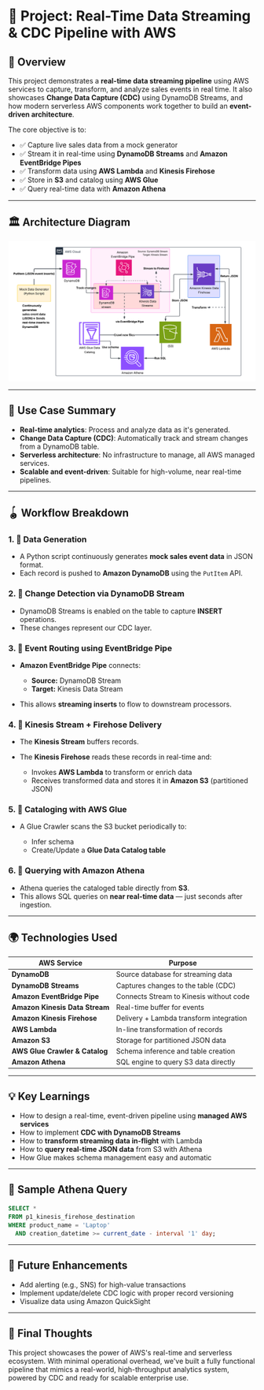 # 🌟 Project: Real-Time Data Streaming & CDC Pipeline with AWS

## 📅 Overview

This project demonstrates a **real-time data streaming pipeline** using AWS services to capture, transform, and analyze sales events in real time. It also showcases **Change Data Capture (CDC)** using DynamoDB Streams, and how modern serverless AWS components work together to build an **event-driven architecture**.

The core objective is to:

- ✅ Capture live sales data from a mock generator
- ✅ Stream it in real-time using **DynamoDB Streams** and **Amazon EventBridge Pipes**
- ✅ Transform data using **AWS Lambda** and **Kinesis Firehose**
- ✅ Store in **S3** and catalog using **AWS Glue**
- ✅ Query real-time data with **Amazon Athena**

---

## 🏛️ Architecture Diagram

![Architecture Diagram](./arch.png)

---

## 🧳 Use Case Summary

- **Real-time analytics**: Process and analyze data as it's generated.
- **Change Data Capture (CDC)**: Automatically track and stream changes from a DynamoDB table.
- **Serverless architecture**: No infrastructure to manage, all AWS managed services.
- **Scalable and event-driven**: Suitable for high-volume, near real-time pipelines.

---

## 🪀 Workflow Breakdown

### 1. 🔹 Data Generation

- A Python script continuously generates **mock sales event data** in JSON format.
- Each record is pushed to **Amazon DynamoDB** using the `PutItem` API.

### 2. 🔹 Change Detection via DynamoDB Stream

- DynamoDB Streams is enabled on the table to capture **INSERT** operations.
- These changes represent our CDC layer.

### 3. 🔹 Event Routing using EventBridge Pipe

- **Amazon EventBridge Pipe** connects:

  - **Source:** DynamoDB Stream
  - **Target:** Kinesis Data Stream

- This allows **streaming inserts** to flow to downstream processors.

### 4. 🔹 Kinesis Stream + Firehose Delivery

- The **Kinesis Stream** buffers records.
- The **Kinesis Firehose** reads these records in real-time and:

  - Invokes **AWS Lambda** to transform or enrich data
  - Receives transformed data and stores it in **Amazon S3** (partitioned JSON)

### 5. 🔹 Cataloging with AWS Glue

- A Glue Crawler scans the S3 bucket periodically to:

  - Infer schema
  - Create/Update a **Glue Data Catalog table**

### 6. 🔹 Querying with Amazon Athena

- Athena queries the cataloged table directly from **S3**.
- This allows SQL queries on **near real-time data** — just seconds after ingestion.

---

## 🌍 Technologies Used

| AWS Service                    | Purpose                                 |
| ------------------------------ | --------------------------------------- |
| **DynamoDB**                   | Source database for streaming data      |
| **DynamoDB Streams**           | Captures changes to the table (CDC)     |
| **Amazon EventBridge Pipe**    | Connects Stream to Kinesis without code |
| **Amazon Kinesis Data Stream** | Real-time buffer for events             |
| **Amazon Kinesis Firehose**    | Delivery + Lambda transform integration |
| **AWS Lambda**                 | In-line transformation of records       |
| **Amazon S3**                  | Storage for partitioned JSON data       |
| **AWS Glue Crawler & Catalog** | Schema inference and table creation     |
| **Amazon Athena**              | SQL engine to query S3 data directly    |

---

## 💡 Key Learnings

- How to design a real-time, event-driven pipeline using **managed AWS services**
- How to implement **CDC with DynamoDB Streams**
- How to **transform streaming data in-flight** with Lambda
- How to **query real-time JSON data** from S3 with Athena
- How Glue makes schema management easy and automatic

---

## 🎨 Sample Athena Query

```sql
SELECT *
FROM p1_kinesis_firehose_destination
WHERE product_name = 'Laptop'
  AND creation_datetime >= current_date - interval '1' day;
```

---

## 🔧 Future Enhancements

- Add alerting (e.g., SNS) for high-value transactions
- Implement update/delete CDC logic with proper record versioning
- Visualize data using Amazon QuickSight

---

## 🚀 Final Thoughts

This project showcases the power of AWS's real-time and serverless ecosystem. With minimal operational overhead, we've built a fully functional pipeline that mimics a real-world, high-throughput analytics system, powered by CDC and ready for scalable enterprise use.
